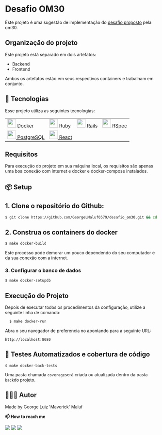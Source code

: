 # Desafio OM30

Este projeto é uma sugestão de implementação do [desafio proposto](DesafioBackendRuby.md) pela om30.

## Organização do projeto
Este projeto está separado em dois artefatos:
* Backend
* Frontend

Ambos os artefatos estão em seus respectivos containers e trabalham em conjunto.

## 🧪 Tecnologias
Esse projeto utiliza as seguintes tecnologias:
<table>
  <tr>
    <td style="vertical-align: center;text-align: left;">
      <a href="https://www.docker.com">
      <img height="28" width="28" src="https://cdn.jsdelivr.net/gh/devicons/devicon/icons/docker/docker-plain-wordmark.svg">
      Docker</a>
    </td>
    <td style="vertical-align: center;text-align: left;">
      <a href="https://www.ruby-lang.org/">
      <img height="28" width="28" src="https://cdn.jsdelivr.net/gh/devicons/devicon/icons/ruby/ruby-plain.svg">
      Ruby</a>
    </td>
    <td style="vertical-align: center;text-align: left;">
      <a href="https://rubyonrails.org/">
      <img height="28" width="28" src="https://cdn.jsdelivr.net/gh/devicons/devicon/icons/rails/rails-plain.svg">
      Rails</a>
    </td>
    <td style="vertical-align: center;text-align: left;">
      <a href="https://rspec.info/">
      <img height="28" width="28" src="https://cdn.jsdelivr.net/gh/devicons/devicon/icons/rspec/rspec-original.svg">
      RSpec</a>
    </td>
  </tr>
  <tr>
    <td style="vertical-align: center;text-align: left;">
      <a href="https://www.postgresql.org">
      <img height="28" width="28" src="https://cdn.jsdelivr.net/gh/devicons/devicon/icons/postgresql/postgresql-plain.svg">
      PostgreSQL</a>
    </td>
    <td style="vertical-align: center;text-align: left;">
      <a href="https://www.ruby-lang.org/">
      <img height="28" width="28" src="https://cdn.jsdelivr.net/gh/devicons/devicon/icons/react/react-original.svg">
      React</a>
    </td>
    <td />
    <td />
  </tr>
</table>

## Requisitos
Para execução do projeto em sua máquina local, os requisitos são apenas uma boa conexão com internet e docker e docker-compose instalados.

## 📦 Setup
## 1. Clone o repositório do Github:
  ```bash
  $ git clone https://github.com/GeorgeLMaluf0579/desafio_om30.git && cd desafio_om30
  ```
## 2. Construa os containers do docker
  ```bash
  $ make docker-build
  ```
  Este processo pode demorar um pouco dependendo do seu computador e da sua conexão com a internet.

### 3. Configurar o banco de dados
  ```bash
  $ make docker-setupdb
  ```

## Execução do Projeto
Depois de executar todos os procedimentos da configuração, utilize a seguinte linha de comando:
```bash
  $ make docker-run
  ```
  Abra o seu navegador de preferencia no apontando para a seguinte URL:
  ```
  http://localhost:8080
  ```

## 🤖 Testes Automatizados e cobertura de código
```
$ make docker-back-tests
```
Uma pasta chamada `coverage`será criada ou atualizada dentro da pasta `back`do projeto.

## 👨🏻‍💻 Autor
Made by George Luiz 'Maverick' Maluf

<b> 📫 How to reach me</b>
<div>
  <a href="https://www.linkedin.com/in/%F0%9F%91%A8%F0%9F%8F%BB%E2%80%8D%F0%9F%92%BB-george-l-maluf-24225733/"><img src="https://img.shields.io/badge/LinkedIn-0077B5?style=for-the-badge&logo=linkedin&logoColor=white"></a>
  <a href="https://api.whatsapp.com/send?phone=554298337945"><img src="https://img.shields.io/badge/WhatsApp-25D366?style=for-the-badge&logo=whatsapp&logoColor=white"></a>
  <a href="mailto:georgelmaluf286@gmail.com"><img src="https://img.shields.io/badge/Gmail-D14836?style=for-the-badge&logo=gmail&logoColor=white"></a>
</div>